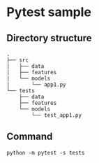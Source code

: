 # Pytest sample
## Directory structure
```
.
├── src
|   ├── data
|   ├── features
|   └── models
|       └── app1.py
└── tests
    ├── data
    ├── features
    └── models
        └── test_app1.py
```
## Command
```
python -m pytest -s tests
```
